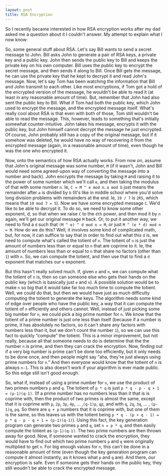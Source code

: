 ```yaml
---
layout: post
title: RSA Encryption
---
```

So I recently became interested in how RSA encryption works after my dad asked me a question about it I couldn't answer. My attempt to explain what I now know:

So, some general stuff about RSA. Let's say Bill wants to send a secret message to John. Bill asks John to generate a pair of RSA keys, a private key and a public key. John then sends the public key to Bill and keeps the private key on his own computer. Bill uses the public key to encrypt the secret message, and then sends it along to Bill. Once Bill gets the message, he can use the private key that he kept to decrypt it and read John's message. Now, let's say Tom has been watching the information that Bill and John transmit to each other. Like most encryptions, if Tom got a hold of the encrypted version of the message, he wouldn't be able to read it (at least in any reasonable amount of time). But, remember that John had also sent the public key to Bill. What if Tom had both the public key, which John used to encrypt the message, and the encrypted message itself. What's really cool about RSA is that even with both of those, Tom still wouldn't be able to read the message. This, however, leads to something that's initially somewhat counter-intuitive. John takes his message, encrypts it with the public key, but John himself cannot decrypt the message he just encrypted. Of course, John probably still has a copy of the original message, but if it somehow was deleted, he would have no way of recovering it from the encrypted message (again, in a reasonable amount of time), even though he was the one who encrypted it.

Now, onto the semantics of how RSA actually works. From now on, assume that John's original message was some number, `M` (if it wasn't, John and Bill would need some agreed-upon way of converting the message into a number and back). John encrypts the message by taking `M` and raising it to the power of some number which we'll call `e`, and then taking the modulus of that with some number `n`. Ie, `C = M ^ e mod n`. `a mod b` just means the remainder after `a` is divided by `b` (It's like in middle school where you'd solve long division problems with remainders at the end. Ie, `19 / 7` is `2R5`, which means that `19 mod 7 = 5`). Now we have some encrypted message `C`. We'd like to be able to decrypt it. To do so, we need to know some other exponent, d, so that when we raise `C` to the `dth` power, and then mod it by `n` again, we'll get our original message `M` back. Or, to put it another way, we need to find a `d` such that `(M ^ e) ^ d mod n = M`, or just `M ^ (e * d) mod n = M`. How do we do this? Well, it involves some kind of complicated math, but, for now, it can suffice to say that in order to find out what this `d` is, we need to compute what's called the totient of `n`. The totient of `n` is just the amount of numbers less than or equal to `n` that are coprime to it. Ie, the amount of numbers less than or equal to `n` that share no factors (other than `1`) with `n`. So, we can compute the totient, and then use that to find a `d` exponent that matches our `e` exponent.

But this hasn't really solved much. If, given `e` and `n`, we can compute what the totient of `n` is, then so can someone else who gets their hands on the public key (which is basically just `e` and `n`). A possible solution would be to make `n` so big that it would take far too much time to compute the totient. Well, we could do that, but then we would have just as much difficulty computing the totient to generate the keys. The algorithm needs some kind of edge over people who have the public key, a way that it can compute the totient of `n` efficiently and others cannot. Well, instead of just picking some big number for `n`, we could pick a big prime number for `n`. We know that the totient of a prime number is just one less than itself (because if a number is prime, it has absolutely no factors, so it can't share any factors with numbers less than it, but we don't count the number `1`), so we can use this fact to quickly “compute” the totient. This is a minor improvement, but not really, because all that someone needs to do is determine that the the number `n` is prime, and then they can crack the encryption. Now, finding out if a very big number is prime can't be done too efficiently, but it only needs to be done once, and then people might say “aha, they're just always using prime numbers for `n`.” And then everyone would know that the totient of `n` is always `n-1`. This is also doesn't work if your algorithm is ever made public. So this edge still isn't good enough.

So, what if, instead of using a prime number for `n`, we use the product of two primes numbers `p` and `q`. The totient of `p * q` is just `p * q - p - q + 1 = (p-1)(q-1)`. (If a prime number has no numbers less than it that is is coprime with, then the product of two primes is almost the same, except that it is coprime with `p`, `2p`, `3p`, `4p`, ... ,`(q-1)p`, `qp`, and with `q`, `2q`, `3q`, ... , `(p-1)q`, `pq`. So there are `q + p` numbers that it is coprime with, but one of them is the same, so this leaves us with the totient being `p * q - (p + q - 1) = p * q - p - q + 1 = (p-1)(q-1)`). Using this fact, the key generation program can generate two primes `p` and `q`, set `n = p * q`, and then easily compute the totient as `(p-1)(q-1)`. The two prime numbers are then thrown away for good. Now, if someone wanted to crack the encryption, they would have to find out which two prime numbers `p` and `q` were originally multiplied to get `n`. For big enough values for `n`, this can't be done in a reasonable amount of time (even though the key generation program can compute it almost instantly, as it knows what `p` and `q` are). And there, our encryption is safe. Even if someone gets their hands on the public key, they still woudn't be able to crack the encrypted message.
